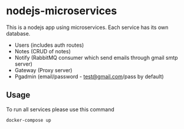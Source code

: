 # nodejs-microservices

This is a nodejs app using microservices. Each service has its own database.

-   Users (includes auth routes)
-   Notes (CRUD of notes)
-   Notify (RabbitMQ consumer which send emails through gmail smtp server)
-   Gateway (Proxy server)
-   Pgadmin (email/password - test@gmail.com/pass by default)

## Usage

To run all services please use this command

```bash
docker-compose up
```
